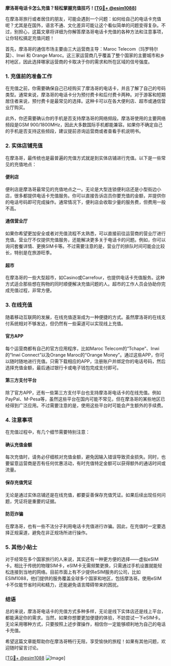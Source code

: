 **摩洛哥电话卡怎么充值？轻松掌握充值技巧！[[TG💪+ @esim1088](https://t.me/s/esim1088)]**

在摩洛哥旅行或者居住的朋友，可能会遇到一个问题：如何给自己的电话卡充值呢？尤其是在国外，语言不通、文化差异可能让这个看似简单的问题变得复杂。不过，别担心，这篇文章将详细为你解答摩洛哥电话卡充值的各种方法和注意事项，让你轻松搞定充值问题！

首先，摩洛哥的通信市场主要由三大运营商主导：Maroc Telecom（玛罗特尔莫）、Inwi 和 Orange Maroc。这三家运营商几乎覆盖了整个国家的主要城市和乡村地区，因此选择哪家运营商的卡取决于你的需求和所在区域的信号强度。

### **1. 充值前的准备工作**

在充值之前，你需要确保自己已经购买了摩洛哥的电话卡，并且了解了自己的号码类型。通常来说，摩洛哥的电话卡分为预付费卡和后付费卡两种。对于游客和短期居住者来说，预付费卡是最常见的选择。这种卡可以在各大便利店、超市或通信营业厅购买。

此外，你还需要确认你的手机是否支持摩洛哥的网络频段。摩洛哥使用的主要网络频段是GSM 900/1800MHz，因此大多数国际手机都能兼容。如果你不确定自己的手机是否支持这些频段，建议提前咨询运营商或者查看手机说明书。

### **2. 实体店铺充值**

在摩洛哥，最传统也是最普遍的充值方式就是到实体店铺进行充值。以下是一些常见的充值地点：

#### **便利店**
便利店是摩洛哥最常见的充值地点之一。无论是大型连锁便利店还是小型街边小店，很多都提供电话卡充值服务。你可以直接告诉店员你要充值的金额，并提供你的电话号码即可完成操作。通常情况下，便利店会收取少量的服务费，但费用一般不高。

#### **通信营业厅**
如果你希望更加安全或者对充值流程不太熟悉，可以直接前往运营商的营业厅进行充值。营业厅不仅提供充值服务，还能解决更多关于电话卡的问题。例如，你可以询问套餐详情、更换SIM卡等。不过需要注意的是，营业厅的排队时间可能会比较长，特别是在旅游旺季。

#### **超市**
在摩洛哥的一些大型超市，如Casino或Carrefour，也提供电话卡充值服务。这种方式适合那些想在购物的同时顺便解决充值问题的人。超市的工作人员会协助你完成充值过程，非常方便。

### **3. 在线充值**

随着移动互联网的发展，在线充值逐渐成为一种便捷的方式。虽然摩洛哥的在线支付系统相对不够发达，但仍然有一些渠道可以实现线上充值。

#### **官方APP**
每个运营商都有自己的官方应用程序，比如Maroc Telecom的“Tchape”、Inwi的“Inwi Connect”以及Orange Maroc的“Orange Money”。通过这些APP，你可以随时随地进行充值。只需下载相应的APP，注册账户并绑定你的电话号码，然后选择充值金额，最后通过银行卡或电子钱包完成支付即可。

#### **第三方支付平台**
除了官方APP，还有一些第三方支付平台也支持摩洛哥电话卡的在线充值。例如PayPal、M-Pesa等，虽然这些平台在国内可能不常见，但在摩洛哥的某些地区已经得到广泛应用。不过需要注意的是，使用这些平台时可能会产生额外的手续费。

### **4. 注意事项**

在充值过程中，有几个细节需要特别注意：

#### **确认充值金额**
每次充值时，请务必仔细核对充值金额，避免因输入错误导致资金损失。同时，也要留意运营商是否有任何优惠活动，有时充值特定金额可以获得额外的通话时间或流量。

#### **保存充值凭证**
无论是通过实体店铺还是在线充值，都要妥善保存充值凭证。如果后续出现任何问题，凭证将是重要的证据。

#### **防范诈骗**
在摩洛哥，也有一些不法分子利用电话卡充值进行诈骗。因此，在充值时一定要选择正规渠道，避免在非正规场所进行操作。

### **5. 其他小贴士**

对于经常在多个国家旅行的人来说，其实还有一种更方便的选择——虚拟eSIM卡。相比于传统的物理SIM卡，eSIM卡无需频繁更换，只需通过手机设置就能轻松连接到当地的网络。目前市面上有不少提供eSIM服务的公司，比如ESIM1088，他们提供的服务覆盖全球多个国家和地区，包括摩洛哥。使用eSIM卡不仅能节省时间和精力，还能避免语言障碍带来的困扰。

### **结语**

总的来说，摩洛哥电话卡的充值方式多种多样，无论是线下实体店还是线上平台，都能满足你的需求。当然，如果你想要更加便捷的体验，不妨尝试一下eSIM卡。无论采用哪种方式，只要按照上述步骤操作，相信你一定能够顺利地为自己的电话卡充值。

希望这篇文章能帮助你在摩洛哥畅行无阻，享受愉快的旅程！如果有其他问题，欢迎随时留言讨论。

[[TG💪+ @esim1088](https://t.me/s/esim1088) ![Image](https://i.postimg.cc/4NQfJmqS/Snipaste-2025-05-13-00-14-12.png)]